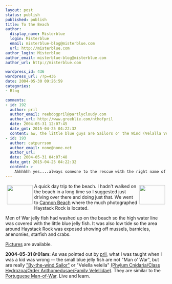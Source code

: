 ```yaml
---
layout: post
status: publish
published: publish
title: To the Beach
author:
  display_name: Misterblue
  login: Misterblue
  email: misterblue-blog@misterblue.com
  url: http://misterblue.com
author_login: Misterblue
author_email: misterblue-blog@misterblue.com
author_url: http://misterblue.com

wordpress_id: 436
wordpress_url: /?p=436
date: 2004-05-30 09:26:59
categories:
- Blog

comments:
- id: 192
  author: pril
  author_email: reebdogpril@partlycloudy.com
  author_url: http://www.greeblie.com/nthofpril
  date: 2004-05-31 12:07:45
  date_gmt: 2015-04-25 04:22:32
  content: aw, the little blue guys are Sailors o' the Wind (Velalla Velalla) and they wash up every spring.  They're neato! And harmless!   Cheers!
- id: 193
  author: catpurrson
  author_email: none@none.net
  author_url: 
  date: 2004-05-31 04:07:48
  date_gmt: 2015-04-25 04:22:32
  content: >
    Ahhhhhh yes....always someone to the rescue with the right name of whatever.  I have a friend who can ID anything on the planet, I swear.  (and, she's RIGHT!) I have some books, but I dont think I'll ever know them all.  But now, you know *one more thing* (smile) Nice pictures, I could easily feel at home there.
---
```

<a href="http://pics.misterblue.com/onepic/20040530-Beach/w640/h480/IMG_4691.jpg"
      target="onepic">
    <img src="http://pics.misterblue.com/20040530-Beach/80/60/IMG_4691.jpg"
            style="float: left; margin: 5px" height="60" width="80" alt=""/>
</a>
<a href="http://pics.misterblue.com/onepic/20040530-Beach/w640/h480/IMG_4721.jpg"
      target="onepic">
    <img src="http://pics.misterblue.com/20040530-Beach/80/60/IMG_4721.jpg"
            style="float: right; margin: 5px" height="60" width="80" alt=""/>
</a>
<p>
A quick day trip to the beach.
              I hadn't walked on the beach in a long time so
              I suggested just driving over there and doing
              just that.
              We went to
              <a href="http://www.cannon-beach.net/">Cannon Beach</a>
              where the much photographed
              Haystack Rock is located.
          </p>
          <p>
              Men of War jelly fish had washed up on the beach
              so the high water line was covered with the
              little blue jelly fish.
              It was also low tide so the area around Haystack Rock
              was exposed showing off mussels, barnicles,
              anenomies, starfish and crabs.
          </p>
<p>
<a href="http://pics.misterblue.com/20040530-Beach/">Pictures</a>
are available.
</p>
<p>
<b>
2004-05-31 8:01am:
</b>
As was pointed out by
<a href="http://www.misterblue.com/mt/mt-comments.cgi?__mode=red&amp;id=215">pril</a>,
what I was taught when I was a kid was wrong -- the small blue
jelly fish are not "Man o' War", but are really
<a href="http://morro-bay.com/docents/curt-beebe/velella/">"By-the-wind Sailor"</a> or "Velella velella"
<a href="http://jellieszone.com/velella.htm">(Phylum Cnidaria/Class Hydrozoa/Order Anthomedusae/Family Velellidae)</a>.
They are similar to the 
<a href="http://www.earthwindow.com/zoo.html">Portuguese Man-of-War</a>.
Live and learn.

</p>
